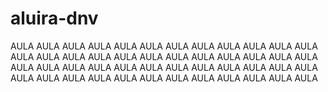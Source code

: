 # aluira-dnv
AULA AULA AULA AULA AULA AULA AULA AULA AULA AULA AULA AULA AULA AULA AULA AULA AULA AULA AULA AULA AULA AULA AULA AULA AULA AULA AULA AULA AULA AULA AULA AULA AULA AULA AULA AULA AULA AULA AULA AULA AULA AULA AULA AULA AULA AULA AULA AULA 
